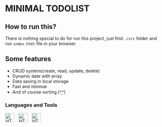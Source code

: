 # MINIMAL TODOLIST

## How to run this?
There is nothing special to do for run this project, just find `./src` folder and run `index.html` file in your browser.

## Some features
- CRUD system(create, read, update, delete)
- Dynamic date with array
- Data saving in local storage
- Fast and minimal
- And of course sorting (^̮^)

### Languages and Tools
<img align="left" alt="HTML" width="30px" style="padding-right:10px" src="https://cdn.worldvectorlogo.com/logos/html-1.svg">
<img align="left" alt="HTML" width="30px" style="padding-right:10px" src="https://cdn.worldvectorlogo.com/logos/css-3.svg">
<img align="left" alt="HTML" width="30px" style="padding-right:10px" src="https://cdn.worldvectorlogo.com/logos/javascript-1.svg">
<br />
